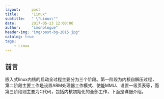 ```yaml
---
layout:     post
title:      "Linux"
subtitle:   " \"Linux\""
date:       2017-05-23 12:00:00
author:     "Lmonologue"
header-img: "img/post-bg-2015.jpg"
catalog: true
tags:
    - Linux
---
```


## 前言
嵌入式linux内核的启动全过程主要分为三个阶段。第一阶段为内核自解压过程，第二阶段主要工作是设置ARM处理器工作模式、使能MMU、设置一级页表等，而第三阶段则主要为C代码，包括内核初始化的全部工作，下面是详细介绍。
